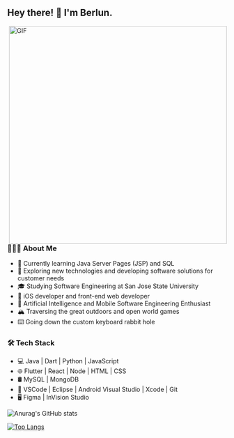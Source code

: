 ## Hey there! 👋 I'm Berlun.
<img align="right" alt="GIF" src="https://camo.githubusercontent.com/c1dcb74cc1c1835b1d716f5051499a2814c683c806b15f04b0eba492863703e9/68747470733a2f2f63646e2e6472696262626c652e636f6d2f75736572732f3733303730332f73637265656e73686f74732f363538313234332f6176656e746f2e676966" width="500"/>

### 👨🏻‍💻 About Me
- 🔭 Currently learning Java Server Pages (JSP) and SQL
- 🤔 Exploring new technologies and developing software solutions for customer needs
- 🎓 Studying Software Engineering at San Jose State University
- 💼 iOS developer and front-end web developer
- 🌱 Artificial Intelligence and Mobile Software Engineering Enthusiast
- 🏔 Traversing the great outdoors and open world games
- ⌨️  Going down the custom keyboard rabbit hole

### 🛠 Tech Stack
- 💻 Java | Dart | Python | JavaScript
- 🌐 Flutter | React | Node | HTML | CSS
- 🛢 MySQL | MongoDB
- 🔧 VSCode | Eclipse | Android Visual Studio | Xcode | Git
- 🖥 Figma | InVision Studio

![Anurag's GitHub stats](https://github-readme-stats.vercel.app/api?username=b-devera&show_icons=true&theme=dark)

[![Top Langs](https://github-readme-stats.vercel.app/api/top-langs/?username=b-devera&layout=compact&theme=dark)](https://github.com/anuraghazra/github-readme-stats)

<!--
**b-devera/b-devera** is a ✨ _special_ ✨ repository because its `README.md` (this file) appears on your GitHub profile.

Here are some ideas to get you started:

- 🔭 I’m currently working on ...
- 🌱 I’m currently learning ...
- 👯 I’m looking to collaborate on ...
- 🤔 I’m looking for help with ...
- 💬 Ask me about ...
- 📫 How to reach me: ...
- 😄 Pronouns: ...
- ⚡ Fun fact: ...
-->

